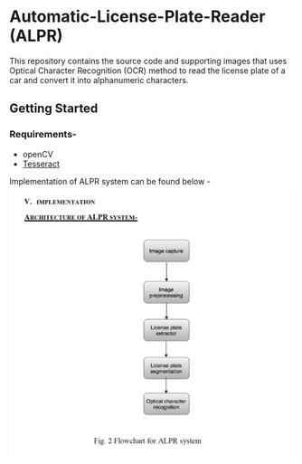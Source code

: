 # Automatic-License-Plate-Reader (ALPR)
This repository contains the source code and supporting images that uses Optical Character Recognition (OCR) method to read the license plate of a car and convert it into alphanumeric characters.
## Getting Started

### Requirements- 
- openCV
- [Tesseract](https://github.com/tesseract-ocr/tesseract)










Implementation of ALPR system can be found below - 
![ALPR flowchart](ALPRflowchart.png)
